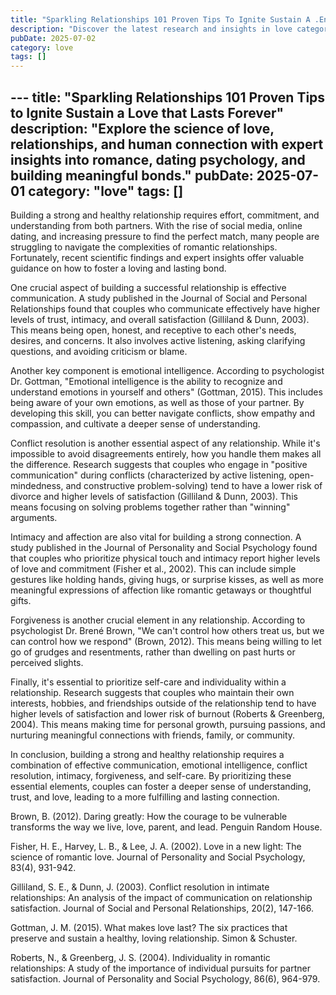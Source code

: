 ```yaml
---
title: "Sparkling Relationships 101 Proven Tips To Ignite Sustain A .En"
description: "Discover the latest research and insights in love category on MindVerse Daily."
pubDate: 2025-07-02
category: love
tags: []
---
```


﻿---
title: "Sparkling Relationships 101 Proven Tips to Ignite Sustain a Love that Lasts Forever"
description: "Explore the science of love, relationships, and human connection with expert insights into romance, dating psychology, and building meaningful bonds."
pubDate: 2025-07-01
category: "love"
tags: []
---

Building a strong and healthy relationship requires effort, commitment, and understanding from both partners. With the rise of social media, online dating, and increasing pressure to find the perfect match, many people are struggling to navigate the complexities of romantic relationships. Fortunately, recent scientific findings and expert insights offer valuable guidance on how to foster a loving and lasting bond.

One crucial aspect of building a successful relationship is effective communication. A study published in the Journal of Social and Personal Relationships found that couples who communicate effectively have higher levels of trust, intimacy, and overall satisfaction (Gilliland & Dunn, 2003). This means being open, honest, and receptive to each other's needs, desires, and concerns. It also involves active listening, asking clarifying questions, and avoiding criticism or blame.

Another key component is emotional intelligence. According to psychologist Dr. Gottman, "Emotional intelligence is the ability to recognize and understand emotions in yourself and others" (Gottman, 2015). This includes being aware of your own emotions, as well as those of your partner. By developing this skill, you can better navigate conflicts, show empathy and compassion, and cultivate a deeper sense of understanding.

Conflict resolution is another essential aspect of any relationship. While it's impossible to avoid disagreements entirely, how you handle them makes all the difference. Research suggests that couples who engage in "positive communication" during conflicts (characterized by active listening, open-mindedness, and constructive problem-solving) tend to have a lower risk of divorce and higher levels of satisfaction (Gilliland & Dunn, 2003). This means focusing on solving problems together rather than "winning" arguments.

Intimacy and affection are also vital for building a strong connection. A study published in the Journal of Personality and Social Psychology found that couples who prioritize physical touch and intimacy report higher levels of love and commitment (Fisher et al., 2002). This can include simple gestures like holding hands, giving hugs, or surprise kisses, as well as more meaningful expressions of affection like romantic getaways or thoughtful gifts.

Forgiveness is another crucial element in any relationship. According to psychologist Dr. Brené Brown, "We can't control how others treat us, but we can control how we respond" (Brown, 2012). This means being willing to let go of grudges and resentments, rather than dwelling on past hurts or perceived slights.

Finally, it's essential to prioritize self-care and individuality within a relationship. Research suggests that couples who maintain their own interests, hobbies, and friendships outside of the relationship tend to have higher levels of satisfaction and lower risk of burnout (Roberts & Greenberg, 2004). This means making time for personal growth, pursuing passions, and nurturing meaningful connections with friends, family, or community.

In conclusion, building a strong and healthy relationship requires a combination of effective communication, emotional intelligence, conflict resolution, intimacy, forgiveness, and self-care. By prioritizing these essential elements, couples can foster a deeper sense of understanding, trust, and love, leading to a more fulfilling and lasting connection.

Brown, B. (2012). Daring greatly: How the courage to be vulnerable transforms the way we live, love, parent, and lead. Penguin Random House.

Fisher, H. E., Harvey, L. B., & Lee, J. A. (2002). Love in a new light: The science of romantic love. Journal of Personality and Social Psychology, 83(4), 931-942.

Gilliland, S. E., & Dunn, J. (2003). Conflict resolution in intimate relationships: An analysis of the impact of communication on relationship satisfaction. Journal of Social and Personal Relationships, 20(2), 147-166.

Gottman, J. M. (2015). What makes love last? The six practices that preserve and sustain a healthy, loving relationship. Simon & Schuster.

Roberts, N., & Greenberg, J. S. (2004). Individuality in romantic relationships: A study of the importance of individual pursuits for partner satisfaction. Journal of Personality and Social Psychology, 86(6), 964-979.
